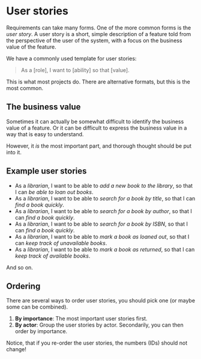 # User stories

Requirements can take many forms. One of the more common forms is the _user story_. A user story is a short, simple description of a feature told from the perspective of the user of the system, with a focus on the business value of the feature.

We have a commonly used template for user stories:

> As a [role], I want to [ability] so that [value].

This is what most projects do. There are alternative formats, but this is the most common.

## The business value

Sometimes it can actually be somewhat difficult to identify the business value of a feature. Or it can be difficult to express the business value in a way that is easy to understand.

However, it _is_ the most important part, and thorough thought should be put into it.

## Example user stories

- As a _librarian_, I want to be able to _add a new book to the library_, so that I can _be able to loan out books_.
- As a _librarian_, I want to be able to _search for a book by title_, so that I can _find a book quickly_.
- As a _librarian_, I want to be able to _search for a book by author_, so that I can _find a book quickly_.
- As a _librarian_, I want to be able to _search for a book by ISBN_, so that I can _find a book quickly_.
- As a _librarian_, I want to be able to _mark a book as loaned out_, so that I can _keep track of unavailable books_.
- As a _librarian_, I want to be able to _mark a book as returned_, so that I can _keep track of available books_.

And so on.

## Ordering

There are several ways to order user stories, you should pick one (or maybe some can be combined).

1) **By importance**: The most important user stories first.
2) **By actor**: Group the user stories by actor. Secondarily, you can then order by importance.


Notice, that if you re-order the user stories, the numbers (IDs) should not change!